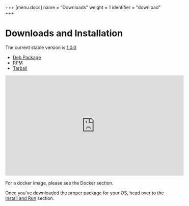 +++
[menu.docs]
name = "Downloads"
weight = 1
identifier = "download"
+++


# Downloads and Installation

The current stable version is [1.0.0](https://github.com/thelastpickle/cassandra-reaper/releases/tag/1.0.0)

* [Deb Package](https://github.com/thelastpickle/cassandra-reaper/releases/download/1.0.0/reaper_1.0.0_amd64.deb)
* [RPM](https://github.com/thelastpickle/cassandra-reaper/releases/download/1.0.0/reaper-1.0.0-1.x86_64.rpm)
* [Tarball](https://github.com/thelastpickle/cassandra-reaper/releases/download/1.0.0/cassandra-reaper-1.0.0-release.tar.gz)


<iframe width="560" height="315" src="https://www.youtube.com/embed/0dub29BgwPI" frameborder="0" gesture="media" allowfullscreen></iframe>

 
For a docker image, please see the Docker section.

Once you've downloaded the proper package for your OS, head over to the [Install and Run](install) section.